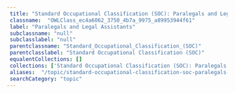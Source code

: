 ```yaml
--- 
 title: "Standard Occupational Classification (SOC): Paralegals and Legal Assistants" 
 classname:  "OWLClass_ec4a6062_3750_4b7a_9975_a89953944f61" 
 label: "Paralegals and Legal Assistants" 
 subclassname: "null" 
 subclasslabel: "null" 
 parentclassname: "Standard_Occupational_Classification_(SOC)" 
 parentclasslabel: "Standard Occupational Classification (SOC)" 
 equalentCollections: [] 
 collections: ['Standard Occupational Classification (SOC): Paralegals and Legal Assistants']
 aliases:  "/topic/standard-occupational-classification-soc-paralegals-and-legal-assistants"  
 searchCategory: "topic" 
---
```


